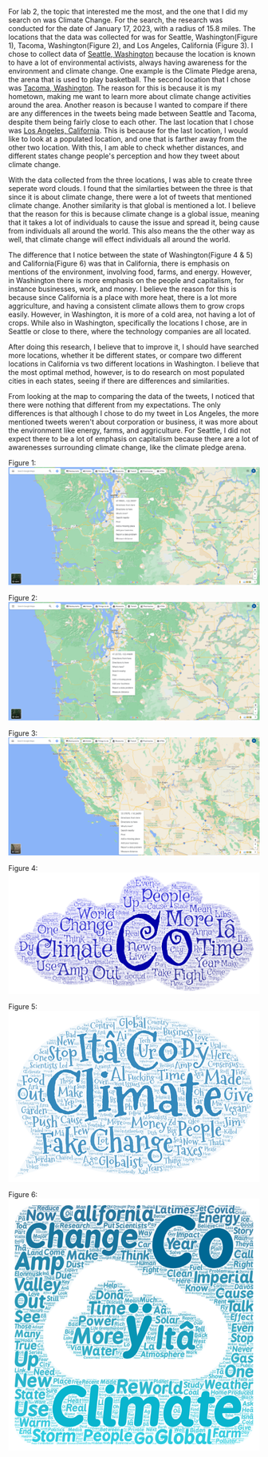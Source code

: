 For lab 2, the topic that interested me the most, and the one that I did my search on was Climate Change. For the search, the research was conducted for the date of January 17, 2023, with a radius of 15.8 miles. The locations that the data was collected for was for Seattle, Washington(Figure 1), Tacoma, Washington(Figure 2), and Los Angeles, California (Figure 3). I chose to collect data of [Seattle, Washington] because the location is known to have a lot of environmental activists, always having awareness for the environment and climate change. One example is the Climate Pledge arena, the arena that is used to play basketball. The second location that I chose was [Tacoma, Washington]. The reason for this is because it is my hometown, making me want to learn more about climate change activities around the area. Another reason is because I wanted to compare if there are any differences in the tweets being made between Seattle and Tacoma, despite them being fairly close to each other. The last location that I chose was [Los Angeles, California]. This is because for the last location, I would like to look at a populated location, and one that is farther away from the other two location. With this, I am able to check whether distances, and different states change people's perception and how they tweet about climate change. 

With the data collected from the three locations, I was able to create three seperate word clouds. I found that the similarties between the three is that since it is about climate change, there were a lot of tweets that mentioned climate change. Another similarity is that global is mentioned a lot. I believe that the reason for this is because climate change is a global issue, meaning that it takes a lot of individuals to cause the issue and spread it, being cause from individuals all around the world. This also means the the other way as well, that climate change will effect individuals all around the world. 

The difference that I notice between the state of Washington(Figure 4 & 5) and California(Figure 6) was that in California, there is emphasis on mentions of the environment, involving food, farms, and energy. However, in Washington there is more emphasis on the people and capitalism, for instance businesses, work, and money. I believe the reason for this is because since California is a place with more heat, there is a lot more aggriculture, and having a consistent climate allows them to grow crops easily. However, in Washington, it is more of a cold area, not having a lot of crops. While also in Washington, specifically the locations I chose, are in Seattle or close to there, where the technology companies are all located. 

After doing this research, I believe that to improve it, I should have searched more locations, whether it be different states, or compare two different locations in California vs two different locations in Washington. I believe that the most optimal method, however, is to do research on most populated cities in each states, seeing if there are differences and similarities.

From looking at the map to comparing the data of the tweets, I noticed that there were nothing that different from my expectations. The only differences is that although I chose to do my tweet in Los Angeles, the more mentioned tweets weren't about corporation or business, it was more about the environment like energy, farms, and aggriculture. For Seattle, I did not expect there to be a lot of emphasis on capitalism because there are a lot of awarenesses surrounding climate change, like the climate pledge arena.

Figure 1: 
<img title="Seattle, Washington" alt="" src="/img/Seattle.png">

Figure 2:
<img title="Tacoma, Washington" alt="" src="/img/Tacoma.png">

Figure 3:
<img title="Los Angeles, California" alt="" src="/img/Los Angeles.png">

Figure 4:
<img title="Seattle, Washington Word Cloud" alt="" src="/img/Word Art (1).png">

Figure 5:
<img title="Tacoma, Washington Word Cloud" alt="" src="/img/Word Art (2).png">

Figure 6:
<img title="Los Angeles, California Word Cloud" alt="" src="/img/Word Art (3).png">

[Seattle, Washington]: https://drive.google.com/file/d/19DbDOfY1O-6UKwsml18cK0pn-0gCgY82/view?usp=share_link
[Tacoma, Washington]: https://drive.google.com/file/d/1K2QWXWEV62lIxqOfHS7niL3szpkQcyTa/view?usp=sharing
[Los Angeles, California]: https://drive.google.com/file/d/1ughIWQRvLj5pD8ewvFfeTEBbiiB8yUbG/view?usp=share_link

